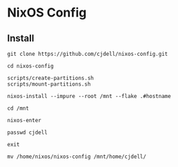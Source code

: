 # NixOS Config

## Install

    git clone https://github.com/cjdell/nixos-config.git

    cd nixos-config

    scripts/create-partitions.sh
    scripts/mount-partitions.sh

    nixos-install --impure --root /mnt --flake .#hostname

    cd /mnt

    nixos-enter

    passwd cjdell

    exit

    mv /home/nixos/nixos-config /mnt/home/cjdell/
